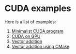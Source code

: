 # CUDA examples

Here is a list of examples:

1. [Minimalist CUDA program](./01-cuda-CPU)
2. [CUDA on GPU](./02-cuda-GPU)
3. [Vector addition](./03-cuda-vector-add)
4. [Vector addition using CMake](./04-cuda-vector-add-cmake)
